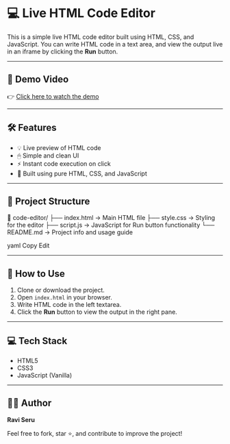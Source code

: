 # 💻 Live HTML Code Editor

This is a simple live HTML code editor built using HTML, CSS, and JavaScript. You can write HTML code in a text area, and view the output live in an iframe by clicking the **Run** button.

---

## 🎥 Demo Video

👉 [Click here to watch the demo](https://streamable.com/hfozju)

---

## 🛠 Features

- 💡 Live preview of HTML code
- 🖱 Simple and clean UI
- ⚡ Instant code execution on click
- 🧠 Built using pure HTML, CSS, and JavaScript

---

## 📂 Project Structure

📁 code-editor/
├── index.html → Main HTML file
├── style.css → Styling for the editor
├── script.js → JavaScript for Run button functionality
└── README.md → Project info and usage guide

yaml
Copy
Edit

---

## 🚀 How to Use

1. Clone or download the project.
2. Open `index.html` in your browser.
3. Write HTML code in the left textarea.
4. Click the **Run** button to view the output in the right pane.

---

## 💻 Tech Stack

- HTML5
- CSS3
- JavaScript (Vanilla)

---

## 🙋‍♂️ Author

**Ravi Seru**

Feel free to fork, star ⭐, and contribute to improve the project!

